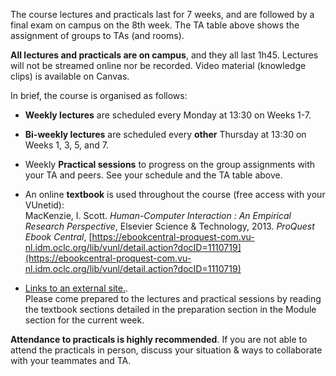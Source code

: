 The course lectures and practicals last for 7 weeks, and are followed by a final exam on campus on the 8th week. The TA table above shows the assignment of groups to TAs (and rooms).

**All lectures and practicals are on campus**, and they all last 1h45. Lectures will not be streamed online nor be recorded. Video material (knowledge clips) is available on Canvas.

In brief, the course is organised as follows:

- **Weekly lectures** are scheduled every Monday at 13:30 on Weeks 1-7. 
- **Bi-weekly lectures** are scheduled every **other** Thursday at 13:30 on Weeks 1, 3, 5, and 7.
- Weekly **Practical sessions** to progress on the group assignments with your TA and peers. See your schedule and the TA table above.
- An online **textbook** is used throughout the course (free access with your VUnetid):  
    MacKenzie, I. Scott. _Human-Computer Interaction : An Empirical Research Perspective_, Elsevier Science & Technology, 2013. _ProQuest Ebook Central_, [https://ebookcentral-proquest-com.vu-nl.idm.oclc.org/lib/vunl/detail.action?docID=1110719](https://ebookcentral-proquest-com.vu-nl.idm.oclc.org/lib/vunl/detail.action?docID=1110719)

- [Links to an external site.](https://ebookcentral-proquest-com.vu-nl.idm.oclc.org/lib/vunl/detail.action?docID=1110719).  
    Please come prepared to the lectures and practical sessions by reading the textbook sections detailed in the preparation section in the Module section for the current week.

**Attendance to practicals is highly recommended**. If you are not able to attend the practicals in person, discuss your situation & ways to collaborate with your teammates and TA.
